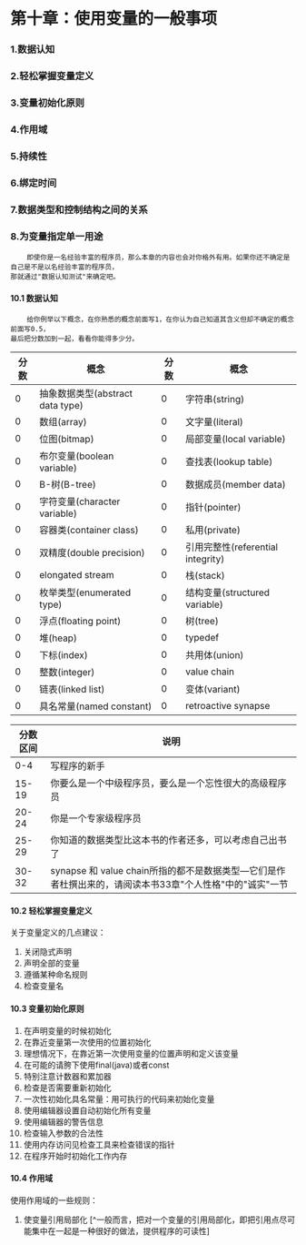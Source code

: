 # 第十章：使用变量的一般事项

### 1.数据认知
### 2.轻松掌握变量定义
### 3.变量初始化原则
### 4.作用域
### 5.持续性
### 6.绑定时间
### 7.数据类型和控制结构之间的关系
### 8.为变量指定单一用途

```text
    即使你是一名经验丰富的程序员，那么本章的内容也会对你格外有用。如果你还不确定是自己是不是以名经验丰富的程序员，
那就通过"数据认知测试"来确定吧。
```

#### 10.1 数据认知
```text
    给你例举以下概念，在你熟悉的概念前面写1，在你认为自己知道其含义但却不确定的概念前面写0.5，
最后把分数加到一起，看看你能得多少分。
```
|分数|概念|分数|概念|
|---|---|---|---|
|0|抽象数据类型(abstract data type)|0|字符串(string)|
|0|数组(array)|0|文字量(literal)|
|0|位图(bitmap)|0|局部变量(local variable)|
|0|布尔变量(boolean variable)|0|查找表(lookup table)|
|0|B-树(B-tree)|0|数据成员(member data)|
|0|字符变量(character variable)|0|指针(pointer)|
|0|容器类(container class)|0|私用(private)|
|0|双精度(double precision)|0|引用完整性(referential integrity)|
|0|elongated stream|0|栈(stack)|
|0|枚举类型(enumerated type)|0|结构变量(structured variable)|
|0|浮点(floating point)|0|树(tree)|
|0|堆(heap)|0|typedef|
|0|下标(index)|0|共用体(union)|
|0|整数(integer)|0|value chain|
|0|链表(linked list)|0|变体(variant)|
|0|具名常量(named constant)|0|retroactive synapse|

|分数区间|说明|
|---|---|
|0-4|写程序的新手|
|15-19|你要么是一个中级程序员，要么是一个忘性很大的高级程序员|
|20-24|你是一个专家级程序员|
|25-29|你知道的数据类型比这本书的作者还多，可以考虑自己出书了|
|30-32|synapse 和 value chain所指的都不是数据类型—它们是作者杜撰出来的，请阅读本书33章"个人性格"中的"诚实"一节|

#### 10.2 轻松掌握变量定义
关于变量定义的几点建议：
1. 关闭隐式声明
2. 声明全部的变量
3. 遵循某种命名规则
4. 检查变量名

#### 10.3 变量初始化原则
1. 在声明变量的时候初始化
2. 在靠近变量第一次使用的位置初始化
3. 理想情况下，在靠近第一次使用变量的位置声明和定义该变量
4. 在可能的请胯下使用final(java)或者const
5. 特别注意计数器和累加器
6. 检查是否需要重新初始化
7. 一次性初始化具名常量：用可执行的代码来初始化变量
8. 使用编辑器设置自动初始化所有变量
9. 使用编辑器的警告信息
10. 检查输入参数的合法性
11. 使用内存访问见检查工具来检查错误的指针
12. 在程序开始时初始化工作内存

#### 10.4 作用域
使用作用域的一些规则：
1. 使变量引用局部化 [^一般而言，把对一个变量的引用局部化，即把引用点尽可能集中在一起是一种很好的做法，提供程序的可读性]




